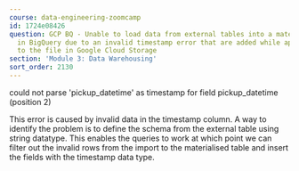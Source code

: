 ```yaml
---
course: data-engineering-zoomcamp
id: 1724e08426
question: GCP BQ - Unable to load data from external tables into a materialized table
  in BigQuery due to an invalid timestamp error that are added while appending data
  to the file in Google Cloud Storage
section: 'Module 3: Data Warehousing'
sort_order: 2130
---
```


could not parse 'pickup_datetime' as timestamp for field pickup_datetime (position 2)

This error is caused by invalid data in the timestamp column. A way to identify the problem is to define the schema from the external table using string datatype. This enables the queries to work at which point we can filter out the invalid rows from the import to the materialised table and insert the fields with the timestamp data type.

